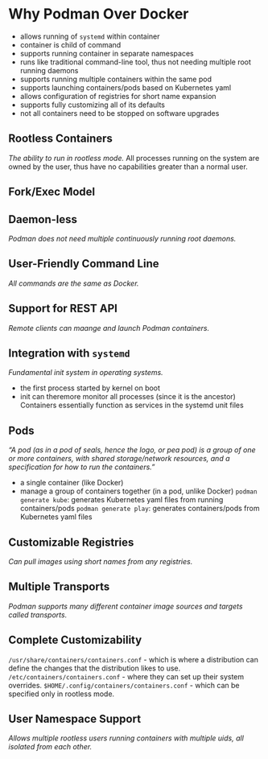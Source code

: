 # Why Podman Over Docker
- allows running of `systemd` within container
- container is child of command
- supports running container in separate namespaces
- runs like traditional command-line tool, thus not needing multiple root running daemons
- supports running multiple containers within the same pod
- supports launching containers/pods based on Kubernetes yaml
- allows configuration of registries for short name expansion
- supports fully customizing all of its defaults
- not all containers need to be stopped on software upgrades

## Rootless Containers
*The ability to run in rootless mode.*
All processes running on the system are owned by the user, thus have no capabilities greater than a normal user.

## Fork/Exec Model
## Daemon-less
*Podman does not need multiple continuously running root daemons.*
## User-Friendly Command Line
*All commands are the same as Docker.*
## Support for REST API
*Remote clients can maange and launch Podman containers.*
## Integration with `systemd`
*Fundamental init system in operating systems.*
- the first process started by kernel on boot
- init can theremore monitor all processes (since it is the ancestor)
Containers essentially function as services in the systemd unit files
## Pods
*“A pod (as in a pod of seals, hence the logo, or pea pod) is a group of one or more containers, with shared storage/network resources, and a specification for how to run the containers.”*
- a single container (like Docker)
- manage a group of containers together (in a pod, unlike Docker)
`podman generate kube`: generates Kubernetes yaml files from running containers/pods
`podman generate play`: generates containers/pods from Kubernetes yaml files
## Customizable Registries
*Can pull images using short names from any registries.*
## Multiple Transports
*Podman supports many different container image sources and targets called transports.*
## Complete Customizability
`/usr/share/containers/containers.conf` - which is where a distribution can define the changes that the distribution likes to use.
`/etc/containers/containers.conf` - where they can set up their system overrides.
`$HOME/.config/containers/containers.conf` - which can be specified only in rootless mode.
## User Namespace Support
*Allows multiple rootless users running containers with multiple uids, all isolated from each other.*